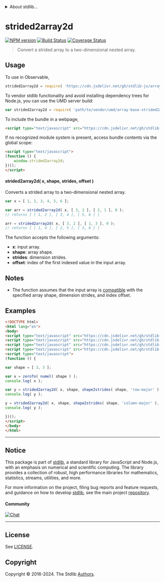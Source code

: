 <!--

@license Apache-2.0

Copyright (c) 2023 The Stdlib Authors.

Licensed under the Apache License, Version 2.0 (the "License");
you may not use this file except in compliance with the License.
You may obtain a copy of the License at

   http://www.apache.org/licenses/LICENSE-2.0

Unless required by applicable law or agreed to in writing, software
distributed under the License is distributed on an "AS IS" BASIS,
WITHOUT WARRANTIES OR CONDITIONS OF ANY KIND, either express or implied.
See the License for the specific language governing permissions and
limitations under the License.

-->


<details>
  <summary>
    About stdlib...
  </summary>
  <p>We believe in a future in which the web is a preferred environment for numerical computation. To help realize this future, we've built stdlib. stdlib is a standard library, with an emphasis on numerical and scientific computation, written in JavaScript (and C) for execution in browsers and in Node.js.</p>
  <p>The library is fully decomposable, being architected in such a way that you can swap out and mix and match APIs and functionality to cater to your exact preferences and use cases.</p>
  <p>When you use stdlib, you can be absolutely certain that you are using the most thorough, rigorous, well-written, studied, documented, tested, measured, and high-quality code out there.</p>
  <p>To join us in bringing numerical computing to the web, get started by checking us out on <a href="https://github.com/stdlib-js/stdlib">GitHub</a>, and please consider <a href="https://opencollective.com/stdlib">financially supporting stdlib</a>. We greatly appreciate your continued support!</p>
</details>

# strided2array2d

[![NPM version][npm-image]][npm-url] [![Build Status][test-image]][test-url] [![Coverage Status][coverage-image]][coverage-url] <!-- [![dependencies][dependencies-image]][dependencies-url] -->

> Convert a strided array to a two-dimensional nested array.

<section class="intro">

</section>

<!-- /.intro -->



<section class="usage">

## Usage

To use in Observable,

```javascript
strided2array2d = require( 'https://cdn.jsdelivr.net/gh/stdlib-js/array-base-strided2array2d@v0.2.0-umd/browser.js' )
```

To vendor stdlib functionality and avoid installing dependency trees for Node.js, you can use the UMD server build:

```javascript
var strided2array2d = require( 'path/to/vendor/umd/array-base-strided2array2d/index.js' )
```

To include the bundle in a webpage,

```html
<script type="text/javascript" src="https://cdn.jsdelivr.net/gh/stdlib-js/array-base-strided2array2d@v0.2.0-umd/browser.js"></script>
```

If no recognized module system is present, access bundle contents via the global scope:

```html
<script type="text/javascript">
(function () {
    window.strided2array2d;
})();
</script>
```

#### strided2array2d( x, shape, strides, offset )

Converts a strided array to a two-dimensional nested array.

```javascript
var x = [ 1, 2, 3, 4, 5, 6 ];

var arr = strided2array2d( x, [ 3, 2 ], [ 2, 1 ], 0 );
// returns [ [ 1, 2 ], [ 3, 4 ], [ 5, 6 ] ]

arr = strided2array2d( x, [ 3, 2 ], [ 1, 3 ], 0 );
// returns [ [ 1, 4 ], [ 2, 5 ], [ 3, 6 ] ]
```

The function accepts the following arguments:

-   **x**: input array.
-   **shape**: array shape.
-   **strides**: dimension strides.
-   **offset**: index of the first indexed value in the input array.

</section>

<!-- /.usage -->

<section class="notes">

## Notes

-   The function assumes that the input array is [compatible][@stdlib/ndarray/base/assert/is-buffer-length-compatible] with the specified array shape, dimension strides, and index offset.

</section>

<!-- /.notes -->

<section class="examples">

## Examples

<!-- eslint no-undef: "error" -->

```html
<!DOCTYPE html>
<html lang="en">
<body>
<script type="text/javascript" src="https://cdn.jsdelivr.net/gh/stdlib-js/array-base-zero-to@umd/browser.js"></script>
<script type="text/javascript" src="https://cdn.jsdelivr.net/gh/stdlib-js/ndarray-base-numel@umd/browser.js"></script>
<script type="text/javascript" src="https://cdn.jsdelivr.net/gh/stdlib-js/ndarray-base-shape2strides@umd/browser.js"></script>
<script type="text/javascript" src="https://cdn.jsdelivr.net/gh/stdlib-js/array-base-strided2array2d@v0.2.0-umd/browser.js"></script>
<script type="text/javascript">
(function () {

var shape = [ 3, 3 ];

var x = zeroTo( numel( shape ) );
console.log( x );

var y = strided2array2d( x, shape, shape2strides( shape, 'row-major' ), 0 );
console.log( y );

y = strided2array2d( x, shape, shape2strides( shape, 'column-major' ), 0 );
console.log( y );

})();
</script>
</body>
</html>
```

</section>

<!-- /.examples -->

<!-- Section for related `stdlib` packages. Do not manually edit this section, as it is automatically populated. -->

<section class="related">

</section>

<!-- /.related -->

<!-- Section for all links. Make sure to keep an empty line after the `section` element and another before the `/section` close. -->


<section class="main-repo" >

* * *

## Notice

This package is part of [stdlib][stdlib], a standard library for JavaScript and Node.js, with an emphasis on numerical and scientific computing. The library provides a collection of robust, high performance libraries for mathematics, statistics, streams, utilities, and more.

For more information on the project, filing bug reports and feature requests, and guidance on how to develop [stdlib][stdlib], see the main project [repository][stdlib].

#### Community

[![Chat][chat-image]][chat-url]

---

## License

See [LICENSE][stdlib-license].


## Copyright

Copyright &copy; 2016-2024. The Stdlib [Authors][stdlib-authors].

</section>

<!-- /.stdlib -->

<!-- Section for all links. Make sure to keep an empty line after the `section` element and another before the `/section` close. -->

<section class="links">

[npm-image]: http://img.shields.io/npm/v/@stdlib/array-base-strided2array2d.svg
[npm-url]: https://npmjs.org/package/@stdlib/array-base-strided2array2d

[test-image]: https://github.com/stdlib-js/array-base-strided2array2d/actions/workflows/test.yml/badge.svg?branch=v0.2.0
[test-url]: https://github.com/stdlib-js/array-base-strided2array2d/actions/workflows/test.yml?query=branch:v0.2.0

[coverage-image]: https://img.shields.io/codecov/c/github/stdlib-js/array-base-strided2array2d/main.svg
[coverage-url]: https://codecov.io/github/stdlib-js/array-base-strided2array2d?branch=main

<!--

[dependencies-image]: https://img.shields.io/david/stdlib-js/array-base-strided2array2d.svg
[dependencies-url]: https://david-dm.org/stdlib-js/array-base-strided2array2d/main

-->

[chat-image]: https://img.shields.io/gitter/room/stdlib-js/stdlib.svg
[chat-url]: https://app.gitter.im/#/room/#stdlib-js_stdlib:gitter.im

[stdlib]: https://github.com/stdlib-js/stdlib

[stdlib-authors]: https://github.com/stdlib-js/stdlib/graphs/contributors

[umd]: https://github.com/umdjs/umd
[es-module]: https://developer.mozilla.org/en-US/docs/Web/JavaScript/Guide/Modules

[deno-url]: https://github.com/stdlib-js/array-base-strided2array2d/tree/deno
[deno-readme]: https://github.com/stdlib-js/array-base-strided2array2d/blob/deno/README.md
[umd-url]: https://github.com/stdlib-js/array-base-strided2array2d/tree/umd
[umd-readme]: https://github.com/stdlib-js/array-base-strided2array2d/blob/umd/README.md
[esm-url]: https://github.com/stdlib-js/array-base-strided2array2d/tree/esm
[esm-readme]: https://github.com/stdlib-js/array-base-strided2array2d/blob/esm/README.md
[branches-url]: https://github.com/stdlib-js/array-base-strided2array2d/blob/main/branches.md

[stdlib-license]: https://raw.githubusercontent.com/stdlib-js/array-base-strided2array2d/main/LICENSE

[@stdlib/ndarray/base/assert/is-buffer-length-compatible]: https://github.com/stdlib-js/ndarray-base-assert-is-buffer-length-compatible/tree/umd

</section>

<!-- /.links -->
